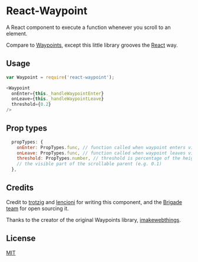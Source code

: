 # React-Waypoint

A React component to execute a function whenever you scroll to an element.

Compare to [Waypoints][waypoints], except this little library grooves the
[React][react] way.

[waypoints]: https://github.com/imakewebthings/waypoints
[react]: https://github.com/facebook/react

## Usage

```javascript
var Waypoint = require('react-waypoint');
```

```javascript
<Waypoint
  onEnter={this._handleWaypointEnter}
  onLeave={this._handleWaypointLeave}
  threshold={0.2}
/>
```

## Prop types

```javascript
  propTypes: {
    onEnter: PropTypes.func, // function called when waypoint enters viewport
    onLeave: PropTypes.func, // function called when waypoint leaves viewport
    threshold: PropTypes.number, // threshold is percentage of the height of
    // the visible part of the scrollable parent (e.g. 0.1)
  },
```

## Credits

Credit to [trotzig][trotzig-github] and [lencioni][lencioni-github] for writing
this component, and the [Brigade team][brigade-github] for open sourcing it.

Thanks to the creator of the original Waypoints library,
[imakewebthings][imakewebthings-github].

[lencioni-github]: https://github.com/lencioni
[trotzig-github]: https://github.com/trotzig
[brigade-github]: https://github.com/brigade/
[imakewebthings-github]: https://github.com/imakewebthings

## License

[MIT][mit-license]

[mit-license]: ./LICENSE
